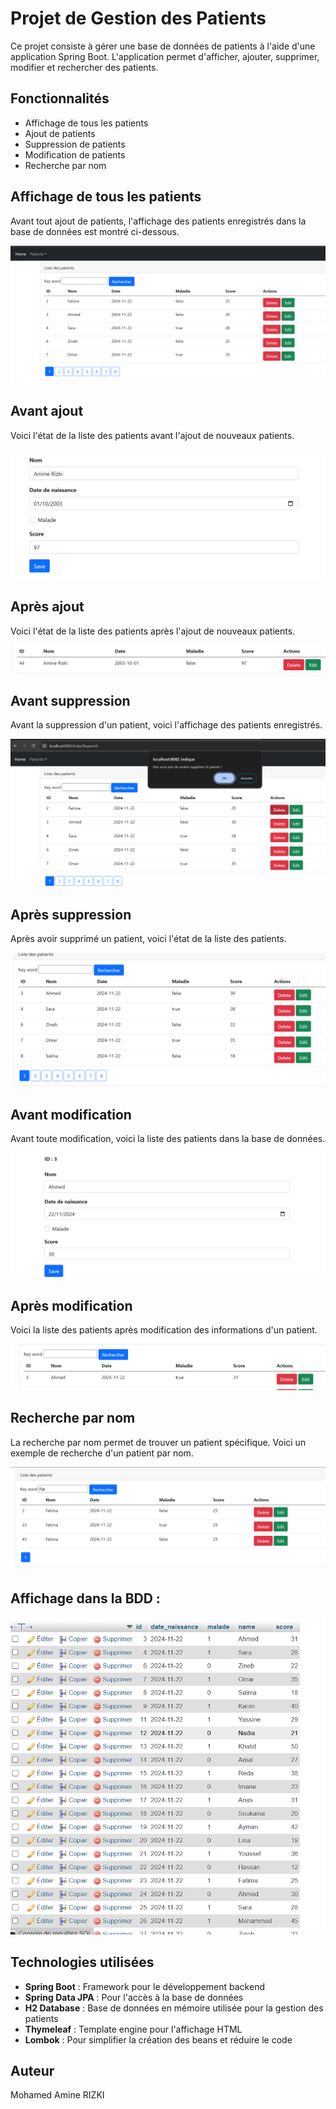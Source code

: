 # Projet de Gestion des Patients

Ce projet consiste à gérer une base de données de patients à l'aide d'une application Spring Boot. L'application permet d'afficher, ajouter, supprimer, modifier et rechercher des patients.

## Fonctionnalités
- Affichage de tous les patients
- Ajout de patients
- Suppression de patients
- Modification de patients
- Recherche par nom

## Affichage de tous les patients
Avant tout ajout de patients, l'affichage des patients enregistrés dans la base de données est montré ci-dessous.

![Avant ajout](MVC_Spring_Thymeleaf-main/Captures/AffichagePatients.png)

## Avant ajout
Voici l'état de la liste des patients avant l'ajout de nouveaux patients.

![Avant ajout](MVC_Spring_Thymeleaf-main/Captures/AvantAjout.png)

## Après ajout
Voici l'état de la liste des patients après l'ajout de nouveaux patients.

![Après ajout](MVC_Spring_Thymeleaf-main/Captures/ApresAjout.png)

## Avant suppression
Avant la suppression d'un patient, voici l'affichage des patients enregistrés.

![Avant suppression](MVC_Spring_Thymeleaf-main/Captures/AvantSup.png)

## Après suppression
Après avoir supprimé un patient, voici l'état de la liste des patients.

![Après suppression](MVC_Spring_Thymeleaf-main/Captures/ApresSup.png)

## Avant modification
Avant toute modification, voici la liste des patients dans la base de données.

![Avant modification](MVC_Spring_Thymeleaf-main/Captures/AvantModif.png)

## Après modification
Voici la liste des patients après modification des informations d'un patient.

![Après modification](MVC_Spring_Thymeleaf-main/Captures/ApresModif.png)

## Recherche par nom
La recherche par nom permet de trouver un patient spécifique. Voici un exemple de recherche d'un patient par nom.

![Recherche par nom](MVC_Spring_Thymeleaf-main/Captures/RechercheParNom.png)

## Affichage dans la BDD :

![Base de données](MVC_Spring_Thymeleaf-main/Captures/sql.png)

## Technologies utilisées
- **Spring Boot** : Framework pour le développement backend
- **Spring Data JPA** : Pour l'accès à la base de données
- **H2 Database** : Base de données en mémoire utilisée pour la gestion des patients
- **Thymeleaf** : Template engine pour l'affichage HTML
- **Lombok** : Pour simplifier la création des beans et réduire le code


## Auteur
Mohamed Amine RIZKI
